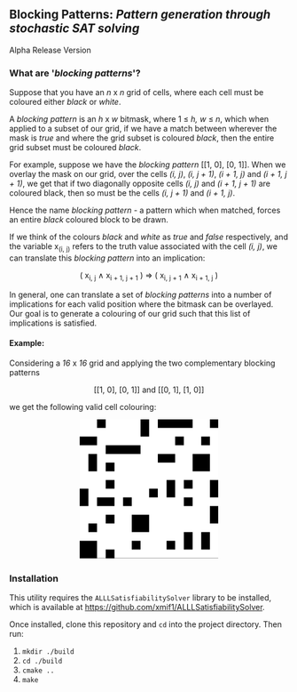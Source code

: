 ## Blocking Patterns: _Pattern generation through stochastic SAT solving_

Alpha Release Version

### What are '_blocking patterns_'? 

Suppose that you have an _n_ x _n_ grid of cells, where each cell must be coloured either _black_ or _white_. 

A _blocking pattern_ is an _h_ x _w_ bitmask, where 1 ≤ _h, w_ ≤ _n_, which when applied to a subset of our grid, if we
have a match between wherever the mask is _true_ and where the grid subset is coloured _black_, then the entire grid
subset must be coloured _black_.

For example, suppose we have the _blocking pattern_ [[1, 0], [0, 1]]. When we overlay the mask on our grid, over the cells 
_(i, j)_, _(i, j + 1)_, _(i + 1, j)_ and _(i + 1, j + 1)_, we get that if two diagonally opposite cells _(i, j)_ and 
_(i + 1, j + 1)_ are coloured black, then so must be the cells _(i, j + 1)_ and _(i + 1, j)_. 

Hence the name _blocking pattern_ - a pattern which when matched, forces an entire _black_ coloured block to be
drawn.

If we think of the colours _black_ and _white_ as _true_ and _false_ respectively, and the variable x<sub>(i, j)</sub> 
refers to the truth value associated with the cell _(i, j)_, we can translate this _blocking pattern_ into an implication:

<p align="center">
( x<sub>i, j</sub> ∧ x<sub>i + 1, j + 1</sub> ) ⇒ ( x<sub>i, j + 1</sub> ∧ x<sub>i + 1, j</sub> )
</p>

In general, one can translate a set of _blocking patterns_ into a number of implications for each valid position where the
bitmask can be overlayed. Our goal is to generate a colouring of our grid such that this list of implications is satisfied.

#### Example:

Considering a _16_ x _16_ grid and applying the two complementary blocking patterns 
<p align="center">[[1, 0], [0, 1]] and [[0, 1], [1, 0]]</p>
we get the following valid cell colouring:

<p align="center"><img src="example.png" width=250 height=250></p>

### Installation

This utility requires the `ALLLSatisfiabilitySolver` library to be installed, which is available at https://github.com/xmif1/ALLLSatisfiabilitySolver. 

Once installed, clone this repository and `cd` into the project directory. Then run:

1. `mkdir ./build`
2. `cd ./build`
3. `cmake ..`
4. `make`

